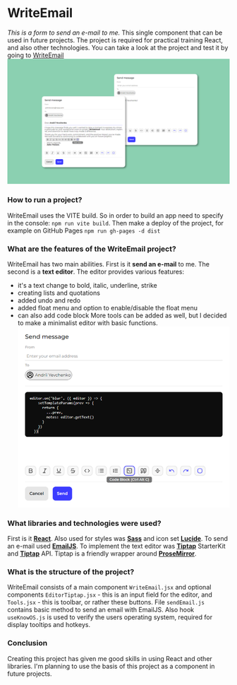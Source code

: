 # WriteEmail
_This is a form to send an e-mail to me._ This single component that can be used in future projects.
The project is required for practical training React, and also other technologies.
You can take a look at the project and test it by going to [WriteEmail](https://and-yevchenko.github.io/-react-component-WriteEmail/)
![preview](public/preview.webp)

### How to run a project?
WriteEmail uses the VITE build. So in order to build an app need to specify in the console: `npm run vite build`. Then make a deploy of the project, for example on GitHub Pages `npm run gh-pages -d dist`

### What are the features of the WriteEmail project?
WriteEmail has two main abilities. First is it **send an e-mail** to me. The second is a **text editor**. The editor provides various features:
- it's a text change to bold, italic, underline, strike
- creating lists and quotations
- added undo and redo
- added float menu and option to enable/disable the float menu
- can also add code block
More tools can be added as well, but I decided to make a minimalist editor with basic functions.
![code block](public/preview-1.png)

### What libraries and technologies were used?
First is it [**React**](https://react.dev/). Also used for styles was [**Sass**](https://sass-lang.com/) and icon set [**Lucide**](https://lucide.dev/). To send an e-mail used [**EmailJS**](https://www.emailjs.com/).
To implement the text editor was [**Tiptap**](https://tiptap.dev/docs/editor/introduction) StarterKit and [**Tiptap**](https://tiptap.dev/docs/editor/introduction) API. Tiptap is a friendly wrapper around [**ProseMirror**](https://prosemirror.net/).

### What is the structure of the project?
WriteEmail consists of a main component `WriteEmail.jsx` and optional components `EditorTiptap.jsx` - this is an input field for the editor, and `Tools.jsx` - this is toolbar, or rather these buttons.
File `sendEmail.js` contains basic method to send an email with EmailJS. Also hook `useKnowOS.js` is used to verify the users operating system, required for display tooltips and hotkeys.

### Conclusion
Creating this project has given me good skills in using React and other libraries. I'm planning to use the basis of this project as a component in future projects.
